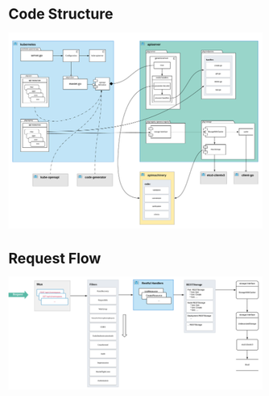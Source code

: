 # Code Structure
![](../images/kube-apiserver-arch.png)


# Request Flow
![](../images/request-flow.png)